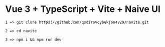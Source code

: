 # Vue 3 + TypeScript + Vite + Naive UI

```
1 => git clone https://github.com/qodirovoybekjon4929/navite.git

```

```
2 => cd navite

```

```
3 => npm i && npm run dev

```